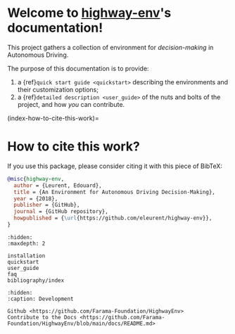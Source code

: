 # Welcome to [highway-env](https://github.com/Farama-Foundation/HighwayEnv)'s documentation!

This project gathers a collection of environment for *decision-making* in Autonomous Driving.

The purpose of this documentation is to provide:

1. a {ref}`quick start guide <quickstart>` describing the environments and their customization options;
2. a {ref}`detailed description <user_guide>` of the nuts and bolts of the project, and how *you* can contribute.

(index-how-to-cite-this-work)=

# How to cite this work?

If you use this package, please consider citing it with this piece of
BibTeX:

```bibtex
@misc{highway-env,
  author = {Leurent, Edouard},
  title = {An Environment for Autonomous Driving Decision-Making},
  year = {2018},
  publisher = {GitHub},
  journal = {GitHub repository},
  howpublished = {\url{https://github.com/eleurent/highway-env}},
}
```

```{toctree}
:hidden:
:maxdepth: 2

installation
quickstart
user_guide
faq
bibliography/index
```

```{toctree}
:hidden:
:caption: Development

Github <https://github.com/Farama-Foundation/HighwayEnv>
Contribute to the Docs <https://github.com/Farama-Foundation/HighwayEnv/blob/main/docs/README.md>
```